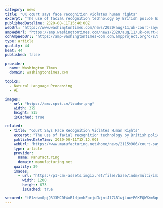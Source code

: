 ```yaml
---
category: news
title: "UK court says face recognition violates human rights"
excerpt: "The use of facial recognition technology by British police has violated human rights and data protection laws, a court said Tuesday, in a decision praised as a victory against invasive practices by the authorities."
publishedDateTime: 2020-08-11T15:40:00Z
webUrl: "https://www.washingtontimes.com/news/2020/aug/11/uk-court-says-face-recognition-violates-human-righ/"
ampWebUrl: "https://amp.washingtontimes.com/news/2020/aug/11/uk-court-says-face-recognition-violates-human-righ/"
cdnAmpWebUrl: "https://amp-washingtontimes-com.cdn.ampproject.org/c/s/amp.washingtontimes.com/news/2020/aug/11/uk-court-says-face-recognition-violates-human-righ/"
type: article
quality: 44
heat: 44
published: false

provider:
  name: Washington Times
  domain: washingtontimes.com

topics:
  - Natural Language Processing
  - AI

images:
  - url: "https://amp.spot.im/loader.png"
    width: 375
    height: 815
    isCached: true

related:
  - title: "Court Says Face Recognition Violates Human Rights"
    excerpt: "The use of facial recognition technology by British police has violated human rights and data protection laws, a court said Tuesday, in a decision praised as a victory against invasive practices by the authorities."
    publishedDateTime: 2020-08-11T15:13:00Z
    webUrl: "https://www.manufacturing.net/home/news/21159906/court-says-face-recognition-violates-human-rights"
    type: article
    provider:
      name: Manufacturing
      domain: manufacturing.net
    quality: 39
    images:
      - url: "https://p1-cms-assets.imgix.net/files/base/indm/multi/image/2020/08/16x9/AP20015517325497.5e2b14aa31328.5f32b39b78dec.png?auto=format&fit=max&w=1200"
        width: 1200
        height: 673
        isCached: true

secured: "tBlzdwm0pjQBJ3MCDP4xB1djombFpcjuDNjniJl74B1wjLuo+PGKEQWVXm6quG8iozU1okpgY4XUxcxeouFdhf2+GykGTosnnXLQyHGuHOeRfbiJqlj257wOm8yzKnZTQ5lAepLrBncNPWdjE3nhKHRPyP7BFxeX+m7nGd3OEloCXsuakWNU2xLM/QgZvCmqx7E2QUKhWWBrcvFrlwS6Pdb+c8FPf1plR4kMytQBGyEntbKaoM3unYe2b4eGHRMd35k6FlDD32OPWYAJJmH08R95T4ukMoQi89NytgBVj4uZyC/gfcNysu+p9+/jh121C2pyMh18tdpvKeQxLasFYQ==;cl7zaKjj7hflnr2ZKGOGvQ=="
---
```


